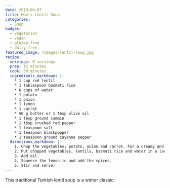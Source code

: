 ```yaml
---
date: 2019-09-07
title: Mom's Lentil Soup
categories:
  - Soup
badges:
  - vegetarian
  - vegan
  - gluten-free
  - dairy-free
featured_image: /images/lentil-soup.jpg
recipe:
  servings: 6 servings
  prep: 15 minutes
  cook: 30 minutes
  ingredients_markdown: |-
    * 1 cup red lentil
    * 1 tablespoon basmati rice
    * 6 cups of water
    * 1 potato
    * 1 onion
    * 1 lemon
    * 1 carrot
    * 50 g butter or 1 tbsp olive oil
    * 1 tbsp ground cummin
    * 1 tbsp crushed red pepper
    * 1 teaspoon salt
    * 1 teaspoon blackpepper
    * 1 teaspoon ground cayenne pepper
  directions_markdown: |-
    1. Chop the vegetables; potato, onion and carrot. For a creamy and even texture, use blender.
    2. Put chopped vegetables, lentils, basmati rice and water in a large pot. Bring to boil and stir occasionaly.
    3. Add oil.
    4. Squeeze the lemon in and add the spices.
    5. Stir and serve!
---
```

This traditional Turkish lentil soup is a winter classic.
